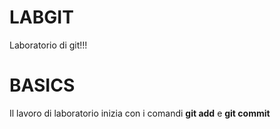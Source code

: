 # LABGIT  
Laboratorio di git!!!

# BASICS
Il lavoro di laboratorio inizia con i comandi **git add** e **git commit**